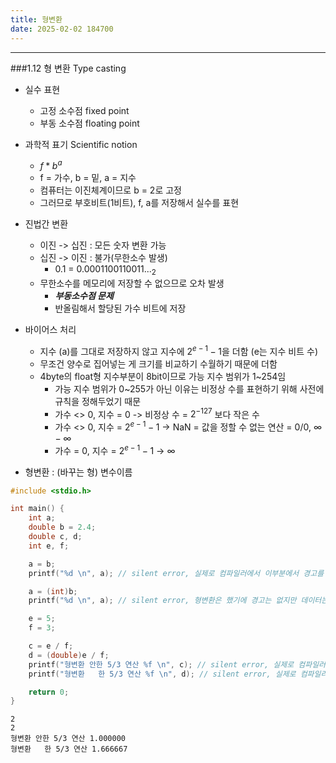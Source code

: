 ```yaml
---
title: 형변환
date: 2025-02-02 184700
---
```

---
###1.12 형 변환 Type casting
* 실수 표현
  * 고정 소수점 fixed point
  * 부동 소수점 floating point

* 과학적 표기 Scientific notion
  * $f * b^{a}$
  * f = 가수, b = 밑, a = 지수
  * 컴퓨터는 이진체계이므로 b = 2로 고정
  * 그러므로 부호비트(1비트), f, a를 저장해서 실수를 표현

* 진법간 변환
  * 이진 -> 십진 : 모든 숫자 변환 가능
  * 십진 -> 이진 : 불가(무한소수 발생)
    * 0.1 = $0.0001100110011..._{2}$
  * 무한소수를 메모리에 저장할 수 없으므로 오차 발생
    * ***부동소수점 문제***
    * 반올림해서 할당된 가수 비트에 저장

* 바이어스 처리
  * 지수 (a)를 그대로 저장하지 않고 지수에 $2^{e-1} -1$을 더함 (e는 지수 비트 수)
  * 무조건 양수로 집어넣는 게 크기를 비교하기 수월하기 때문에 더함
  * 4byte의 float형 지수부분이 8bit이므로 가능 지수 범위가 1~254임
    * 가능 지수 범위가 0~255가 아닌 이유는 비정상 수를 표현하기 위해 사전에 규칙을 정해두었기 때문
    * 가수 <> 0, 지수 = 0             -> 비정상 수 = $2^{-127}$ 보다 작은 수
    * 가수 <> 0, 지수 = $2^{e-1} - 1$ -> NaN       = 값을 정할 수 없는 연산 = 0/0, $\infty - \infty$
    * 가수  = 0, 지수 = $2^{e-1} - 1$ -> $\infty$

* 형변환 : (바꾸는 형) 변수이름

```c
#include <stdio.h>

int main() {
    int a;
    double b = 2.4;
    double c, d;
    int e, f;

    a = b;
    printf("%d \n", a); // silent error, 실제로 컴파일러에서 이부분에서 경고를 뱉을 수 있음

    a = (int)b;
    printf("%d \n", a); // silent error, 형변환은 했기에 경고는 없지만 데이터는 소실됨

    e = 5;
    f = 3;

    c = e / f;
    d = (double)e / f;
    printf("형변환 안한 5/3 연산 %f \n", c); // silent error, 실제로 컴파일러에서 이부분에서 경고를 뱉을 수 있음
    printf("형변환   한 5/3 연산 %f \n", d); // silent error, 실제로 컴파일러에서 이부분에서 경고를 뱉을 수 있음

    return 0;
}
```
```text
2 
2 
형변환 안한 5/3 연산 1.000000 
형변환   한 5/3 연산 1.666667 
```